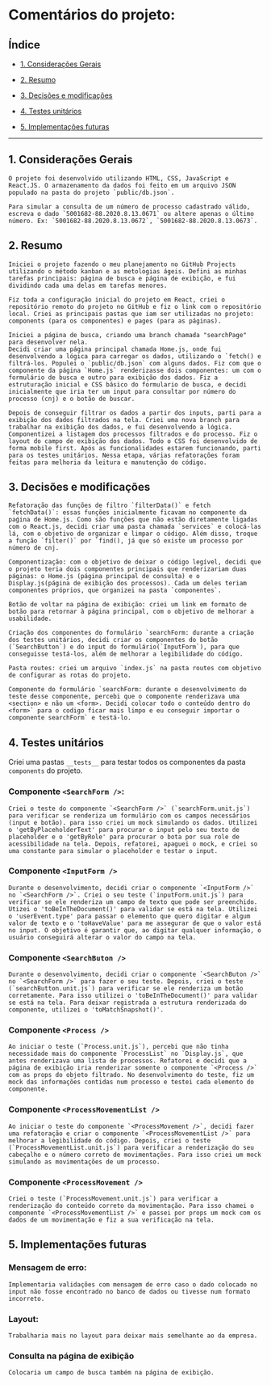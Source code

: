 # Comentários do projeto:


## Índice

* [1. Considerações Gerais](#1-considerações-gerais)

* [2. Resumo](#2-resumo)

* [3. Decisões e modificações](#x-decisões-e-modificações)

* [4. Testes unitários](#4-testes-unitários)

* [5. Implementações futuras](#5-implementações-futuras)

 
***


## 1. Considerações Gerais 

	O projeto foi desenvolvido utilizando HTML, CSS, JavaScript e React.JS. O armazenamento da dados foi feito em um arquivo JSON populado na pasta do projeto `public/db.json`.
    
	Para simular a consulta de um número de processo cadastrado válido, escreva o dado `5001682-88.2020.8.13.0671` ou altere apenas o último número. Ex: `5001682-88.2020.8.13.0672`, `5001682-88.2020.8.13.0673`.

## 2. Resumo

	Iniciei o projeto fazendo o meu planejamento no GitHub Projects utilizando o método kanban e as metologias ágeis. Defini as minhas tarefas principais: página de busca e página de exibição, e fui dividindo cada uma delas em tarefas menores.

	Fiz toda a configuração inicial do projeto em React, criei o repositório remoto do projeto no GitHub e fiz o link com o repositório local. Criei as principais pastas que iam ser utilizadas no projeto: components (para os componentes) e pages (para as páginas).

	Iniciei a página de busca, criando uma branch chamada "searchPage" para desenvolver nela. 
	Decidi criar uma página principal chamada Home.js, onde fui desenvolvendo a lógica para carregar os dados, utilizando o `fetch() e filtrá-los. Populei o `public/db.json` com alguns dados. Fiz com que o componente da página `Home.js` renderizasse dois componentes: um com o formulário de busca e outro para exibição dos dados. Fiz a estruturação inicial e CSS básico do formulario de busca, e decidi inicialmente que iria ter um input para consultar por número do processo (cnj) e o botão de buscar. 

	Depois de conseguir filtrar os dados a partir dos inputs, parti para a exibição dos dados filtrados na tela. Criei uma nova branch para trabalhar na exibição dos dados, e fui desenvolvendo a lógica. Componentizei a listagem dos processos filtrados e do processo. Fiz o layout do campo de exibição dos dados. Todo o CSS foi desenvolvido de forma mobile first. Após as funcionalidades estarem funcionando, parti para os testes unitários. Nessa etapa, várias refatorações foram feitas para melhoria da leitura e manutenção do código.
	
## 3. Decisões e modificações

	Refatoração das funções de filtro `filterData()` e fetch `fetchData()`: essas funções inicialmente ficavam no componente da paǵina de Home.js. Como são funções que não estão diretamente ligadas com o React.js, decidi criar uma pasta chamada `services` e colocá-las lá, com o objetivo de organizar e limpar o código. Além disso, troque a função `filter()` por `find(), já que só existe um processo por número de cnj.
	
	Componentização: com o objetivo de deixar o código legível, decidi que o projeto teria dois componentes principais que renderizariam duas páginas: o Home.js (página principal de consulta) e o Display.js(página de exibição dos processos). Cada um deles teriam componentes próprios, que organizei na pasta `componentes`.
	
	Botão de voltar na página de exibição: criei um link em formato de botão para retornar à página principal, com o objetivo de melhorar a usabilidade.
	
	Criação dos componentes do formulário `searchForm: durante a criação dos testes unitários, decidi criar os componentes do botão (`SearchButton`) e do input do formulário(`InputForm`), para que conseguisse testá-los, além de melhorar a legibilidade do código.
	
	Pasta routes: criei um arquivo `index.js` na pasta routes com objetivo de configurar as rotas do projeto.
	
	Componente do formulário `searchForm: durante o desenvolvimento do teste desse componente, percebi que o componente renderizava uma <section> e não um <form>. Decidi colocar todo o conteúdo dentro do <form>` para o codigo ficar mais limpo e eu conseguir importar o componente searchForm` e testá-lo.
	
## 4. Testes unitários

Criei uma pastas `__tests__` para testar todos os componentes da pasta `components` do projeto. 

### Componente `<SearchForm />`:
	Criei o teste do componente `<SearchForm />` (`searchForm.unit.js`) para verificar se renderiza um formulário com os campos necessários (input e botão). para isso criei um mock simulando os dados. Utilizei o 'getByPlaceholderText' para procurar o input pelo seu texto de placeholder e o 'getByRole' para procurar o bota por sua role de acessibilidade na tela. Depois, refatorei, apaguei o mock, e criei so uma constante para simular o placeholder e testar o input.

### Componente `<InputForm />`
	Durante o desenvolvimento, decidi criar o componente `<InputForm />` no `<SearchForm />`. Criei o seu teste (`inputForm.unit.js`) para verificar se ele renderiza um campo de texto que pode ser preenchido. Utizei o 'toBeInTheDocument()' para validar se está na tela. Utilizei o 'userEvent.type' para passar o elemento que quero digitar e algum valor de texto e o 'toHaveValue' para me assegurar de que o valor está no input. O objetivo é garantir que, ao digitar qualquer informação, o usuário conseguirá alterar o valor do campo na tela.

### Componente `<SearchButon />` 
	Durante o desenvolvimento, decidi criar o componente `<SearchButon />` no `<SearchForm />` para fazer o seu teste. Depois, criei o teste (`searchButton.unit.js`) para verificar se ele renderiza um botão corretamente. Para isso utilizei o 'toBeInTheDocument()' para validar se está na tela. Para deixar registrada a estrutura renderizada do componente, utilizei o 'toMatchSnapshot()'.

### Componente `<Process />` 
	Ao iniciar o teste (`Process.unit.js`), percebi que não tinha necessidade mais do componente `ProcessList` no `Display.js`, que antes renderizava uma lista de processos. Refatorei e decidi que a página de exibição iria renderizar somente o componente `<Process />` com as props do objeto filtrado. No desenvolvimento do teste, fiz um mock das informações contidas num processo e testei cada elemento do componente.
	
### Componente `<ProcessMovementList />` 
	Ao iniciar o teste do componente `<ProcessMovement />`, decidi fazer uma refatoração e criar o componente `<ProcessMovementList />` para melhorar a legibilidade do código. Depois, criei o teste (`ProcessMovementList.unit.js`) para verificar a renderização do seu cabeçalho e o número correto de movimentações. Para isso criei um mock simulando as movimentações de um processo.

### Componente `<ProcessMovement />` 
	Criei o teste (`ProcessMovement.unit.js`) para verificar a renderização do conteúdo correto da movimentação. Para isso chamei o componente `<ProcessMovementList />` e passei por props um mock com os dados de um movimentação e fiz a sua verificação na tela. 	

## 5. Implementações futuras

### Mensagem de erro: 
	Implementaria validações com mensagem de erro caso o dado colocado no input não fosse encontrado no banco de dados ou tivesse num formato incorreto.

### Layout:
	Trabalharia mais no layout para deixar mais semelhante ao da empresa.

### Consulta na página de exibição
	Colocaria um campo de busca também na página de exibição.
